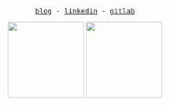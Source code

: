 <p align="center">
  <!-- Monospace Font -->
  <samp>
    <a href="https://www.dev.to/siph">blog</a> -
    <a href="https://www.linkedin.com/in/chris-dawkins-72a2a818b">linkedin</a> -
    <a href="https://gitlab.com/xsiph">gitlab</a>
  </samp>
</p>

<div align="center">
  <img height="155px" src="https://github-readme-stats.vercel.app/api?username=siph&hide_rank=true&hide_title=true&theme=gruvbox&show_icons=true&count_private=true&line_height=21">
  <img height="155px" src="https://github-readme-stats.vercel.app/api/top-langs/?username=siph&hide_title=true&theme=gruvbox&layout=compact&exclude_repo=neovim-flake">
</div>
